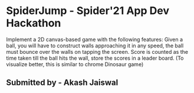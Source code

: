 # SpiderJump  - Spider'21 App Dev Hackathon

Implement a 2D canvas-based game with the following features:
Given a ball, you will have to construct walls approaching it in any speed, 
the ball must bounce over the walls on tapping the screen. Score is 
counted as the time taken till the ball hits the wall, store the scores in a 
leader board.
(To visualize better, this is similar to chrome Dinosaur game)

## Submitted by - Akash Jaiswal
